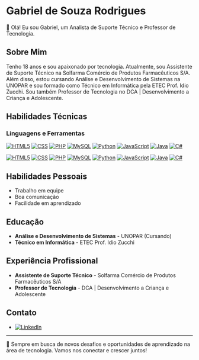 # Gabriel de Souza Rodrigues

👋 Olá! Eu sou Gabriel, um Analista de Suporte Técnico e Professor de Tecnologia.

## Sobre Mim
Tenho 18 anos e sou apaixonado por tecnologia. Atualmente, sou Assistente de Suporte Técnico na Solfarma Comércio de Produtos Farmacêuticos S/A. Além disso, estou cursando Análise e Desenvolvimento de Sistemas na UNOPAR e sou formado como Técnico em Informática pela ETEC Prof. Idio Zucchi. Sou também Professor de Tecnologia no DCA | Desenvolvimento a Criança e Adolescente.

## Habilidades Técnicas

### Linguagens e Ferramentas

[![HTML5](https://img.shields.io/badge/HTML5-E34F26-3.4%20⭐?style=for-the-badge&logo=html5&logoColor=white)](https://www.linkedin.com/in/gabriel-rodrigues-65ba522aa/)
[![CSS](https://img.shields.io/badge/CSS-3.9%20⭐-1572B6?style=for-the-badge&logo=css3&logoColor=white)](https://www.linkedin.com/in/gabriel-rodrigues-65ba522aa/)
[![PHP](https://img.shields.io/badge/PHP-3.4%20⭐-777BB4?style=for-the-badge&logo=php&logoColor=white)](https://www.linkedin.com/in/gabriel-rodrigues-65ba522aa/)
[![MySQL](https://img.shields.io/badge/MySQL-3.1%20⭐-4479A1?style=for-the-badge&logo=mysql&logoColor=white)](https://www.linkedin.com/in/gabriel-rodrigues-65ba522aa/)
[![Python](https://img.shields.io/badge/Python-3.0%20⭐-3776AB?style=for-the-badge&logo=python&logoColor=white)](https://www.linkedin.com/in/gabriel-rodrigues-65ba522aa/)
[![JavaScript](https://img.shields.io/badge/JavaScript-2.8%20⭐-F7DF1E?style=for-the-badge&logo=javascript&logoColor=black)](https://www.linkedin.com/in/gabriel-rodrigues-65ba522aa/)
[![Java](https://img.shields.io/badge/Java-1.9%20⭐-007396?style=for-the-badge&logo=java&logoColor=white)](https://www.linkedin.com/in/gabriel-rodrigues-65ba522aa/)
[![C#](https://img.shields.io/badge/C%23-1.5%20⭐-239120?style=for-the-badge&logo=c-sharp&logoColor=white)](https://www.linkedin.com/in/gabriel-rodrigues-65ba522aa/)

[![HTML5](https://img.shields.io/badge/HTML5-E34F26?style=for-the-badge&logo=html5&logoColor=white)](https://www.linkedin.com/in/gabriel-rodrigues-65ba522aa/)
[![CSS](https://img.shields.io/badge/CSS-1572B6?style=for-the-badge&logo=css3&logoColor=white)](https://www.linkedin.com/in/gabriel-rodrigues-65ba522aa/)
[![PHP](https://img.shields.io/badge/PHP-777BB4?style=for-the-badge&logo=php&logoColor=white)](https://www.linkedin.com/in/gabriel-rodrigues-65ba522aa/)
[![MySQL](https://img.shields.io/badge/MySQL-4479A1?style=for-the-badge&logo=mysql&logoColor=white)](https://www.linkedin.com/in/gabriel-rodrigues-65ba522aa/)
[![Python](https://img.shields.io/badge/Python-3776AB?style=for-the-badge&logo=python&logoColor=white)](https://www.linkedin.com/in/gabriel-rodrigues-65ba522aa/)
[![JavaScript](https://img.shields.io/badge/JavaScript-F7DF1E?style=for-the-badge&logo=javascript&logoColor=black)](https://www.linkedin.com/in/gabriel-rodrigues-65ba522aa/)
[![Java](https://img.shields.io/badge/Java-007396?style=for-the-badge&logo=java&logoColor=white)](https://www.linkedin.com/in/gabriel-rodrigues-65ba522aa/)
[![C#](https://img.shields.io/badge/C%23-239120?style=for-the-badge&logo=c-sharp&logoColor=white)](https://www.linkedin.com/in/gabriel-rodrigues-65ba522aa/)


## Habilidades Pessoais

- Trabalho em equipe
- Boa comunicação
- Facilidade em aprendizado

## Educação

- **Análise e Desenvolvimento de Sistemas** - UNOPAR (Cursando)
- **Técnico em Informática** - ETEC Prof. Idio Zucchi

## Experiência Profissional

- **Assistente de Suporte Técnico** - Solfarma Comércio de Produtos Farmacêuticos S/A
- **Professor de Tecnologia** - DCA | Desenvolvimento a Criança e Adolescente

## Contato

- [![LinkedIn](https://img.shields.io/badge/LinkedIn-Profile-blue?style=for-the-badge&logo=linkedin)](https://www.linkedin.com/in/gabriel-rodrigues-65ba522aa/)

---

🔭 Sempre em busca de novos desafios e oportunidades de aprendizado na área de tecnologia. Vamos nos conectar e crescer juntos!



<!--
**GDSRodrigues/GDSRodrigues** is a ✨ _special_ ✨ repository because its `README.md` (this file) appears on your GitHub profile.

Here are some ideas to get you started:

- 🔭 I’m currently working on ...
- 🌱 I’m currently learning ...
- 👯 I’m looking to collaborate on ...
- 🤔 I’m looking for help with ...
- 💬 Ask me about ...
- 📫 How to reach me: ...
- 😄 Pronouns: ...
- ⚡ Fun fact: ...
-->
